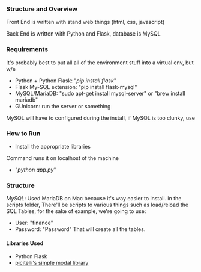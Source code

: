### Structure and Overview
Front End is written with stand web things (html, css, javascript)

Back End is written with Python and Flask, database is MySQL


### Requirements
It's probably best to put all all of the environment stuff into a virtual env, but w/e
* Python + Python Flask: "*pip install flask*"
* Flask My-SQL extension: "pip install flask-mysql"
* MySQL/MariaDB: "sudo apt-get install mysql-server" or "brew install mariadb" 
* GUnicorn: run the server or something

MySQL will have to configured during the install, if MySQL is too clunky, use

### How to Run
* Install the appropriate libraries


Command runs it on localhost of the machine
* "*python app.py*"

### Structure

*MySQL*: Used MariaDB on Mac because it's way easier to install. in the scripts folder, There'll be scripts to various things such as load/reload the SQL Tables, for the sake of example, we're going to use:
* User: "finance"
* Password: "Password"
That will create all the tables.


#### Libraries Used
* Python Flask
* [picitelli's simple modal library](https://github.com/picitelli/js-modal)
